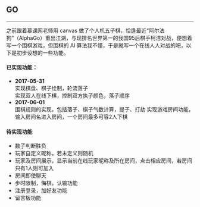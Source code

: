 ## GO
---  
之前跟着慕课网老师用 canvas 做了个人机五子棋，恰逢最近“阿尔法狗”（AlphaGo）重出江湖，与现排名世界第一的我国95后棋手柯洁对战，便想着写一个围棋游戏，但围棋的 AI 算法我不懂，于是就写一个在线人人对战的吧，以下是初步设想的一些功能。

#### 已实现功能：
*   **2017-05-31**  
    实现棋盘、棋子绘制，轮流落子   
    实现双人在线下棋，控制双方执子颜色，落子顺序
*   **2017-06-01**  
    围棋规则的实现，包括落子、棋子气数计算，提子、打劫
    实现游戏房间功能，输入房间名进入房间，一个房间最多可容2人下棋

#### 待实现功能
* 数子判断胜负
* 玩家自定义昵称，若未定义则随机
* 玩家及房间展示，显示当前在线玩家昵称及所在房间，点击相应房间，若房间只有1人则可加入
* 房间即使聊天
* 步时限制，悔棋，认输功能
* 注册登录，加好友功能
* 留言板功能